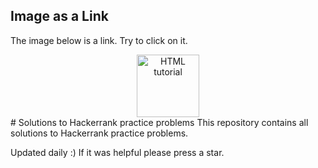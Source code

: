 <!DOCTYPE html>
<html>
<body>

<h2>Image as a Link</h2>

<p>The image below is a link. Try to click on it.</p>

<center><a href="https://www.hackerrank.com/Manoj_Suresh?hr_r=1"><img src="https://upload.wikimedia.org/wikipedia/commons/thumb/4/40/HackerRank_Icon-1000px.png/800px-HackerRank_Icon-1000px.png" alt="HTML tutorial" style="width:100px;height:100px;"></a></center>

</body>
</html>
# Solutions to Hackerrank practice problems
This repository contains all solutions to Hackerrank practice problems.

Updated daily :) If it was helpful please press a star.
